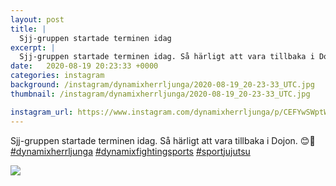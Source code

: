 ```yaml
---
layout: post
title: |
  Sjj-gruppen startade terminen idag
excerpt: |
  Sjj-gruppen startade terminen idag. Så härligt att vara tillbaka i Dojon. 😊💪   
date:   2020-08-19 20:23:33 +0000
categories: instagram
background: /instagram/dynamixherrljunga/2020-08-19_20-23-33_UTC.jpg
thumbnail: /instagram/dynamixherrljunga/2020-08-19_20-23-33_UTC.jpg

instagram_url: https://www.instagram.com/dynamixherrljunga/p/CEFYwSWptWd
---
```

Sjj-gruppen startade terminen idag. Så härligt att vara tillbaka i Dojon. 😊💪 [#dynamixherrljunga](https://www.instagram.com/explore/tags/dynamixherrljunga/) [#dynamixfightingsports](https://www.instagram.com/explore/tags/dynamixfightingsports/) [#sportjujutsu](https://www.instagram.com/explore/tags/sportjujutsu/)



<img src='/www-dynamix-herrljunga/instagram/dynamixherrljunga/2020-08-19_20-23-33_UTC.jpg' class='img-fluid' />
